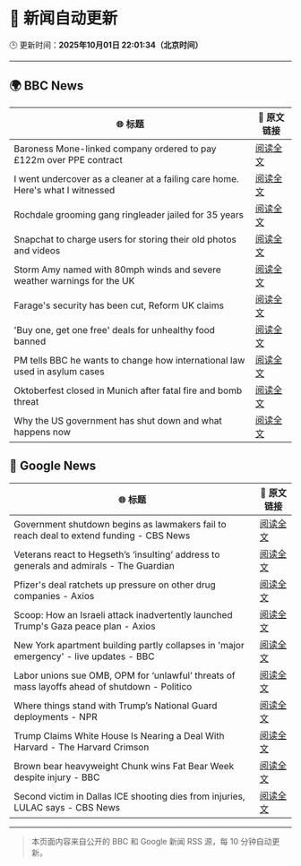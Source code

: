 # 🧠 新闻自动更新

🕒 更新时间：**2025年10月01日 22:01:34（北京时间）**

---

## 🌍 BBC News

| 🌐 标题 | 🔗 原文链接 |
|--------|-------------|
| Baroness Mone-linked company ordered to pay £122m over PPE contract | [阅读全文](https://www.bbc.com/news/articles/c1792rk7ynko?at_medium=RSS&at_campaign=rss) |
| I went undercover as a cleaner at a failing care home. Here's what I witnessed | [阅读全文](https://www.bbc.com/news/articles/c4g78yj2v2go?at_medium=RSS&at_campaign=rss) |
| Rochdale grooming gang ringleader jailed for 35 years | [阅读全文](https://www.bbc.com/news/articles/c36k2595k69o?at_medium=RSS&at_campaign=rss) |
| Snapchat to charge users for storing their old photos and videos | [阅读全文](https://www.bbc.com/news/articles/cz69238p5p8o?at_medium=RSS&at_campaign=rss) |
| Storm Amy named with 80mph winds and severe weather warnings for the UK | [阅读全文](https://www.bbc.com/weather/articles/cy042drenj8o?at_medium=RSS&at_campaign=rss) |
| Farage's security has been cut, Reform UK claims | [阅读全文](https://www.bbc.com/news/articles/cj4ypey88kdo?at_medium=RSS&at_campaign=rss) |
| 'Buy one, get one free' deals for unhealthy food banned | [阅读全文](https://www.bbc.com/news/articles/c89d54gv44qo?at_medium=RSS&at_campaign=rss) |
| PM tells BBC he wants to change how international law used in asylum cases | [阅读全文](https://www.bbc.com/news/articles/cd72p30v574o?at_medium=RSS&at_campaign=rss) |
| Oktoberfest closed in Munich after fatal fire and bomb threat | [阅读全文](https://www.bbc.com/news/articles/c3rv2pv20rvo?at_medium=RSS&at_campaign=rss) |
| Why the US government has shut down and what happens now | [阅读全文](https://www.bbc.com/news/articles/crrj1znp0pyo?at_medium=RSS&at_campaign=rss) |

## 📰 Google News

| 🌐 标题 | 🔗 原文链接 |
|--------|-------------|
| Government shutdown begins as lawmakers fail to reach deal to extend funding - CBS News | [阅读全文](https://news.google.com/rss/articles/CBMilgFBVV95cUxOb1BkaFFldE9NdmhxU1h1VVFzMzBCQUhNYzlKU2dIWU1FMDhDTkhicS1fOWhxUS1QcDlzYlhuOUhrVl85V3hkOV9McWZIY3Rzay0tMUtqTzBrT2pvWnBIaFdCT2xwcWVwNHVHX29CQ21yZGstN3B0eDJKV2M4WDFheVZoT1hYVjJTZUxnbFRWOWN4S2hnaFHSAZsBQVVfeXFMTm5Cb05NUkNlUG5NdUpqc1U0RVdSUk95SW41b2dhcHVfNURPN1ByZFRuRjFNQnJYOFc2U1l0ZzQ1aW1UdXdjVnZLalZFV1ZvUzYyakNOOEw0N2RyVzBXajhTd1BUQ3NZX25fZzl2NlFvZkVHQTJZaV84TzFrZmxHVk9aMFRFNkxQamg0c0U4UllSWk1IMzRRY3h5a28?oc=5) |
| Veterans react to Hegseth’s ‘insulting’ address to generals and admirals - The Guardian | [阅读全文](https://news.google.com/rss/articles/CBMilgFBVV95cUxOYzhkQnBfS3dmblNzRDVIeG9Sa0lwNHIweFFmTFphWTBPWDQzYWZfbWp2V1J0alRJaDlRei13MTUxd3ctVXFxRmpMVW9URnBCd3FRLXdwenpQQ1hycW1hRWhTQW9CLWhGUXVReEtUREpPWW1nYmp6RHV5VGJTdlVxcVhMSV9kRDlXdC1ZbkNNdmNrdGl6S1E?oc=5) |
| Pfizer's deal ratchets up pressure on other drug companies - Axios | [阅读全文](https://news.google.com/rss/articles/CBMic0FVX3lxTFA2UlR5OW9ISG1mNXo3MktWVWsyQlBjNExoMlhKZ3I5V0tXbnZ6MC03TVZnVzAzTkF6bVVqWm1PVzhYNldWdDJwMlVvSmgtbW1Zb1RBSTQ2R0tUX3ZnN0JhLTFMRnQ4RUxJUi1UR1R4ckcydEE?oc=5) |
| Scoop: How an Israeli attack inadvertently launched Trump's Gaza peace plan - Axios | [阅读全文](https://news.google.com/rss/articles/CBMiqgFBVV95cUxORDRBSUNNdldpbjNWVUt2UkN6TjM1cTh1QnkyZGQ2T3ZmbTVxV1BpS1VHWmlNWVhaU1Z4N3RkNVh3MWNpM1c5d25VaW5NbXZuT0tOMzEwbFJrXzZFWEZ1d3ZOcDEyUVUzcFdla0NEWVBkRmlzLUlPc1lvRFhNbEdMYXoyZlpuUXgyVHpyeTU3Z09FbDhYV3dGWGtWd1pzZjl4OEhJdmVMQjhqdw?oc=5) |
| New York apartment building partly collapses in 'major emergency' - live updates - BBC | [阅读全文](https://news.google.com/rss/articles/CBMiVEFVX3lxTE9qM2NoWFJpN0ZiZWpKdGJDcEhIT0UwLVllTGhJTnZsc3NMZlowUE5lckZFNGFldVE2WTFmc3BZZ2NLNnY3TEFib0UxZmdUWHdod21zRg?oc=5) |
| Labor unions sue OMB, OPM for ‘unlawful’ threats of mass layoffs ahead of shutdown - Politico | [阅读全文](https://news.google.com/rss/articles/CBMif0FVX3lxTE5CS052cDhHMlo2ak56dVh1WEk4OGRoanJaRVp6bHJzODZIcEpZOE9zR0ZiR0NJb2xnWk1aTVFSVm8yaVYweFZRZWZ2ZjBndmVyaWRmTDM4NzBZWFd6MmtlVUZtX3lKbXlRbzJGcjItZnpIdUZxcGFvX0oydkJKUU0?oc=5) |
| Where things stand with Trump’s National Guard deployments - NPR | [阅读全文](https://news.google.com/rss/articles/CBMilAFBVV95cUxQVGdZNDlVS01vaFhwNG9KM0JtX2EzR21BcmM0NXY3QnJ1S3V4dUxUREV1dkdXcGViVFdKYi1OS0dPblZOMGg2NnQ2d3BFUjJ0cEo5cUV0ZXRCc0NUeHcxTzUyaXNjaldFbmJkWERzcTZDclV2QkNUVkphYTNXQnRDRHRFOFhiUExfSkJ6d21ZLTdrUFE5?oc=5) |
| Trump Claims White House Is Nearing a Deal With Harvard - The Harvard Crimson | [阅读全文](https://news.google.com/rss/articles/CBMieEFVX3lxTE5WT0hQMFZRWERQZGRnc0M2dGN1Ynhyc1VtX3JZTEM4aFpScko4Yk93Z25xRnZYcjZ2RUY1dnRCZTl4VW1YUzY4b1J0STd4NUxnd0NRT3c0R3JMWjhpRWtfVW9Ub1lLamUwT2dGeFJXUDN5aHBoenJCdQ?oc=5) |
| Brown bear heavyweight Chunk wins Fat Bear Week despite injury - BBC | [阅读全文](https://news.google.com/rss/articles/CBMiWkFVX3lxTFBuZVBJdkhvcUNKSzdKblQxNnlvdkhrWGg2RHQyOUhEZHVwa2txZjNKQnhYUzJPOXRPVFhSX0tHSExzRC1ZTHFoUVAyc2dJZ1ZJU2Z0LTZma0VKQQ?oc=5) |
| Second victim in Dallas ICE shooting dies from injuries, LULAC says - CBS News | [阅读全文](https://news.google.com/rss/articles/CBMinwFBVV95cUxPQlF2NlpBTlhkYWJMWXFIVlc0YW1vTXRaZ29ta1BVd3dwbkgtTmhpZTJJTnliTGVwaEh1cV9MNG85SFhFRFZqRHhaUHc2M21iMWdXT3ozQk1yajZSTVBzUkVob0w0SUN0U09aSnBxNmh4ZEotRXFKUlFEYjdRWTc1OUxodFoweE5PdjlYRWJtS21kQVlMSTZDU2pIM1g1OWM?oc=5) |

---
> 本页面内容来自公开的 BBC 和 Google 新闻 RSS 源，每 10 分钟自动更新。